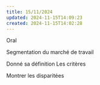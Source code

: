 ```yaml
---
title: 15/11/2024
updated: 2024-11-15T14:09:23
created: 2024-11-15T14:02:28
---
```


Oral

Segmentation du marché de travail

Donné sa définition
Les critères

Montrer les disparitées

